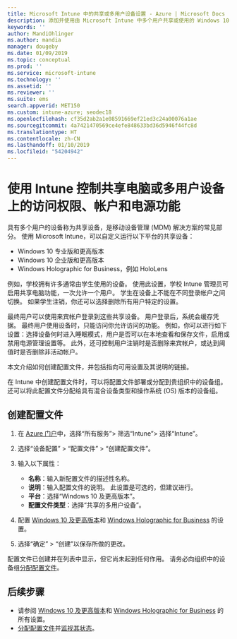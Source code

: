 ```yaml
---
title: Microsoft Intune 中的共享或多用户设备设置 - Azure | Microsoft Docs
description: 添加并使用由 Microsoft Intune 中多个用户共享或使用的 Windows 10 和 Windows Holographic for Business 设备。 查看所有设置的列表以及这些设置对设备（包括 Microsoft HoloLens）的效果。 控制来宾帐户、管理帐户和删除非活动帐户、允许或阻止保存到本地存储、设置电源和睡眠选项、选择安装更新的时间，并在设备配置文件的教育环境中使用设备。
keywords: ''
author: MandiOhlinger
ms.author: mandia
manager: dougeby
ms.date: 01/09/2019
ms.topic: conceptual
ms.prod: ''
ms.service: microsoft-intune
ms.technology: ''
ms.assetid: ''
ms.reviewer: ''
ms.suite: ems
search.appverid: MET150
ms.custom: intune-azure; seodec18
ms.openlocfilehash: cf35d2ab2a1e08591669ef21ed3c24a00076a1ae
ms.sourcegitcommit: 4a7421470569ce4efe848633bd36d5946f44fc8d
ms.translationtype: HT
ms.contentlocale: zh-CN
ms.lasthandoff: 01/10/2019
ms.locfileid: "54204942"
---
```

# <a name="control-access-accounts-and-power-features-on-shared-pc-or-multi-user-devices-using-intune"></a>使用 Intune 控制共享电脑或多用户设备上的访问权限、帐户和电源功能

具有多个用户的设备称为共享设备，是移动设备管理 (MDM) 解决方案的常见部分。 使用 Microsoft Intune，可以自定义运行以下平台的共享设备：

- Windows 10 专业版和更高版本
- Windows 10 企业版和更高版本
- Windows Holographic for Business，例如 HoloLens

例如，学校拥有许多通常由学生使用的设备。 使用此设置，学校 Intune 管理员可启用共享电脑功能，一次允许一个用户。 学生在设备上不能在不同登录帐户之间切换。 如果学生注销，你还可以选择删除所有用户特定的设置。

最终用户可以使用来宾帐户登录到这些共享设备。 用户登录后，系统会缓存凭据。 最终用户使用设备时，只能访问你允许访问的功能。 例如，你可以进行如下设置：选择设备何时进入睡眠模式，用户是否可以在本地查看和保存文件，启用或禁用电源管理设置等。 此外，还可控制用户注销时是否删除来宾帐户，或达到阈值时是否删除非活动帐户。

本文介绍如何创建配置文件，并包括指向可用设置及其说明的链接。

在 Intune 中创建配置文件时，可以将配置文件部署或分配到贵组织中的设备组。 还可以将此配置文件分配给具有混合设备类型和操作系统 (OS) 版本的设备组。

## <a name="create-the-profile"></a>创建配置文件

1. 在 [Azure 门户](https://portal.azure.com)中，选择“所有服务”> 筛选“Intune”> 选择“Intune”。
2. 选择“设备配置” > “配置文件” > “创建配置文件”。
3. 输入以下属性：

   - **名称**：输入新配置文件的描述性名称。
   - **说明**：输入配置文件的说明。 此设置是可选的，但建议进行。
   - **平台**：选择“Windows 10 及更高版本”。
   - **配置文件类型**：选择“共享的多用户设备”。

4. 配置 [Windows 10 及更高版本](shared-user-device-settings-windows.md)和 [Windows Holographic for Business](shared-user-device-settings-windows-holographic.md) 的设置。

5. 选择“确定” > “创建”以保存所做的更改。

配置文件已创建并在列表中显示，但它尚未起到任何作用。 请务必向组织中的设备组[分配配置文件](device-profile-assign.md)。

## <a name="next-steps"></a>后续步骤

- 请参阅 [Windows 10 及更高版本](shared-user-device-settings-windows.md)和 [Windows Holographic for Business](shared-user-device-settings-windows-holographic.md) 的所有设置。
- [分配配置文件](device-profile-assign.md)并[监视其状态](device-profile-monitor.md)。